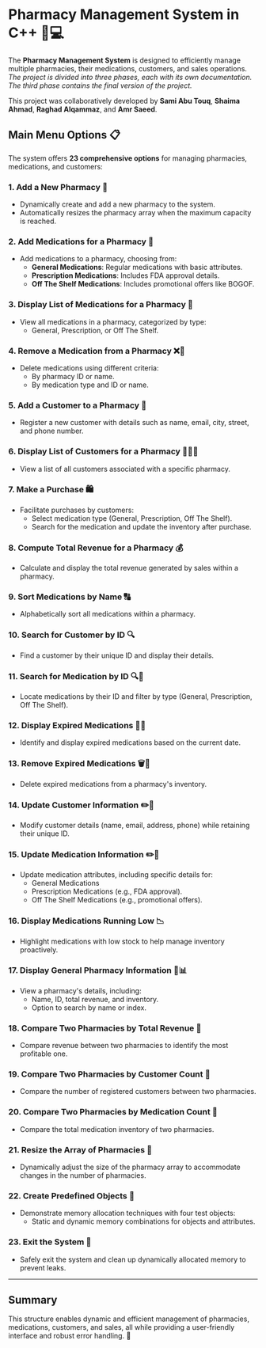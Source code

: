 # **Pharmacy Management System in C++** 💊💻  

The **Pharmacy Management System** is designed to efficiently manage multiple pharmacies, their medications, customers, and sales operations.  
*The project is divided into three phases, each with its own documentation. The third phase contains the final version of the project.*  

This project was collaboratively developed by **Sami Abu Touq**, **Shaima Ahmad**, **Raghad Alqammaz**, and **Amr Saeed**.  


## **Main Menu Options** 📋  
The system offers **23 comprehensive options** for managing pharmacies, medications, and customers:  

### **1. Add a New Pharmacy 🏥**  
- Dynamically create and add a new pharmacy to the system.  
- Automatically resizes the pharmacy array when the maximum capacity is reached.  

### **2. Add Medications for a Pharmacy** 💊  
- Add medications to a pharmacy, choosing from:  
  - **General Medications**: Regular medications with basic attributes.  
  - **Prescription Medications**: Includes FDA approval details.  
  - **Off The Shelf Medications**: Includes promotional offers like BOGOF.  

### **3. Display List of Medications for a Pharmacy** 📝  
- View all medications in a pharmacy, categorized by type:  
  - General, Prescription, or Off The Shelf.  

### **4. Remove a Medication from a Pharmacy** ❌💊  
- Delete medications using different criteria:  
  - By pharmacy ID or name.  
  - By medication type and ID or name.  

### **5. Add a Customer to a Pharmacy** 👤  
- Register a new customer with details such as name, email, city, street, and phone number.  

### **6. Display List of Customers for a Pharmacy** 🧑‍🤝‍🧑  
- View a list of all customers associated with a specific pharmacy.  

### **7. Make a Purchase** 🛍️  
- Facilitate purchases by customers:  
  - Select medication type (General, Prescription, Off The Shelf).  
  - Search for the medication and update the inventory after purchase.  

### **8. Compute Total Revenue for a Pharmacy** 💰  
- Calculate and display the total revenue generated by sales within a pharmacy.  

### **9. Sort Medications by Name** 🔠  
- Alphabetically sort all medications within a pharmacy.  

### **10. Search for Customer by ID** 🔍  
- Find a customer by their unique ID and display their details.  

### **11. Search for Medication by ID** 🔍💊  
- Locate medications by their ID and filter by type (General, Prescription, Off The Shelf).  

### **12. Display Expired Medications** 📆❌  
- Identify and display expired medications based on the current date.  

### **13. Remove Expired Medications** 🗑️💊  
- Delete expired medications from a pharmacy's inventory.  

### **14. Update Customer Information** ✏️👤  
- Modify customer details (name, email, address, phone) while retaining their unique ID.  

### **15. Update Medication Information** ✏️💊  
- Update medication attributes, including specific details for:  
  - General Medications  
  - Prescription Medications (e.g., FDA approval).  
  - Off The Shelf Medications (e.g., promotional offers).  

### **16. Display Medications Running Low** 📉  
- Highlight medications with low stock to help manage inventory proactively.  

### **17. Display General Pharmacy Information** 🏥📊  
- View a pharmacy's details, including:  
  - Name, ID, total revenue, and inventory.  
  - Option to search by name or index.  

### **18. Compare Two Pharmacies by Total Revenue** 💸  
- Compare revenue between two pharmacies to identify the most profitable one.  

### **19. Compare Two Pharmacies by Customer Count** 👥  
- Compare the number of registered customers between two pharmacies.  

### **20. Compare Two Pharmacies by Medication Count** 💊  
- Compare the total medication inventory of two pharmacies.  

### **21. Resize the Array of Pharmacies** 🔄  
- Dynamically adjust the size of the pharmacy array to accommodate changes in the number of pharmacies.  

### **22. Create Predefined Objects** 🧪  
- Demonstrate memory allocation techniques with four test objects:  
  - Static and dynamic memory combinations for objects and attributes.  

### **23. Exit the System** 🚪  
- Safely exit the system and clean up dynamically allocated memory to prevent leaks.  

---

## **Summary**  
This structure enables dynamic and efficient management of pharmacies, medications, customers, and sales, all while providing a user-friendly interface and robust error handling. 🚀  
